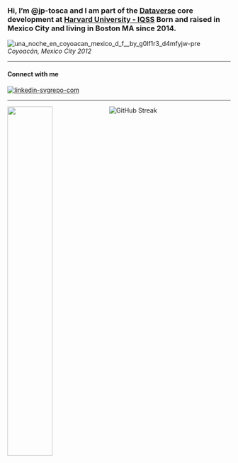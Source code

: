 ### Hi, I’m @jp-tosca and I am part of the [Dataverse](https://github.com/IQSS/dataverse) core development at [Harvard University - IQSS](https://www.iq.harvard.edu/people/juan-pablo-tosca) Born and raised in Mexico City and living in Boston MA since 2014.

<!---
jp-tosca/jp-tosca is a ✨ special ✨ repository because its `README.md` (this file) appears on your GitHub profile.
You can click the Preview link to take a look at your changes.
--->
![una_noche_en_coyoacan_mexico_d_f__by_g0lf1r3_d4mfyjw-pre](https://github.com/jp-tosca/jp-tosca/assets/142103991/9ab14959-506c-43c0-9428-7ae2453820f0)
*Coyoacán, Mexico City 2012*

***
#### Connect with me
[![linkedin-svgrepo-com](https://github.com/jp-tosca/jp-tosca/assets/142103991/12e93941-30b4-403b-87e3-19fb38386a7d)](https://linkedin.com/in/jp-tosca)
***

<div>
<img width="45%" align="left" src="https://github-readme-stats.vercel.app/api/index?username=jp-tosca&show_icons=true&locale=en&layout=compact&hide=stars&theme=transparent&rank_icon=github">
<img src="https://github-readme-streak-stats.herokuapp.com?user=jp-tosca&theme=transparent&mode=weekly&card_height=180&hide_longest_streak=true" alt="GitHub Streak" />
</div>
